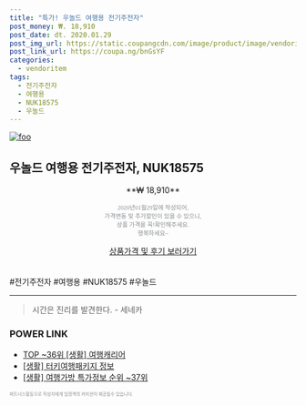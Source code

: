 ```yaml
--- 
title: "특가! 우놀드 여행용 전기주전자" 
post_money: ₩. 18,910 
post_date: dt. 2020.01.29 
post_img_url: https://static.coupangcdn.com/image/product/image/vendoritem/2019/02/26/3201907095/995fabf8-d8a7-4b05-b214-ba8dc1f042fa.jpg 
post_link_url: https://coupa.ng/bnGsYF 
categories: 
  - vendoritem 
tags: 
  - 전기주전자 
  - 여행용 
  - NUK18575 
  - 우놀드 
--- 
```

[![foo](https://static.coupangcdn.com/image/product/image/vendoritem/2019/02/26/3201907095/995fabf8-d8a7-4b05-b214-ba8dc1f042fa.jpg)](https://coupa.ng/bnGsYF) 

## 우놀드 여행용 전기주전자, NUK18575 
<p style="text-align: center;">**₩ 18,910**</p> 
<p style="text-align: center;"><span style="color: #898c8f; font-family: Georgia,Times,serif; font-size: 0.75em;">2020년01월29일에 작성되어, <br>가격변동 및 추가할인이 있을 수 있으니,<br> 상품 가격을 꼭!확인해주세요.<br>행복하세요~</span> 
</p>	 
<div markdown="0" style="text-align: center;"><a href="https://coupa.ng/bnGsYF" class="btn btn--success">상품가격 및 후기 보러가기</a></div> 
<br><br> 
  #전기주전자 #여행용 #NUK18575 #우놀드 
<hr> 

> 시간은 진리를 발견한다. - 세네카 


### POWER LINK

* <a href="https://blog.naver.com/an0733/221784579987" target="_blank"> TOP ~36위 [생활] 여행캐리어</a>
* <a href="https://blog.naver.com/sakai111/221759922360" target="_blank"> [생활] 터키여행패키지 정보 </a>
* <a href="https://blog.naver.com/sakai111/221777396317" target="_blank"> [생활] 여행가방 특가정보 순위 ~37위</a>

<span style="color: #898c8f; font-family: Georgia,Times,serif; font-size: 0.55em;">파트너스활동으로 작성자에게 일정액의 커미션이 제공될수 있습니다.</span> 

